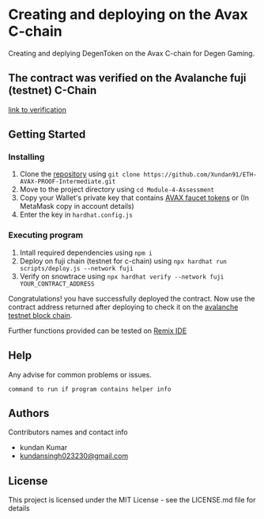 # Creating and deploying on the Avax C-chain

Creating and deplying DegenToken on the Avax C-chain for Degen Gaming.

## The contract was verified on the Avalanche fuji (testnet) C-Chain


[link to verification](https://testnet.snowtrace.io/address/0x2726f91c50c94cE0a4DE2b66e4B624f8BdabCe64#code)

## Getting Started

### Installing

  1. Clone the [repository](https://github.com/Xundan91/ETH-AVAX-PROOF-Intermediate) using `git clone https://github.com/Xundan91/ETH-AVAX-PROOF-Intermediate.git`
  2. Move to the project directory using `cd Module-4-Assessment`
  3. Copy your Wallet's private key that contains [AVAX faucet tokens](https://core.app/tools/testnet-faucet/) or (In MetaMask copy in account details)
  4. Enter the key in `hardhat.config.js`

### Executing program

  1. Intall required dependencies using `npm i`
  2. Deploy on fuji chain (testnet for c-chain) using `npx hardhat run scripts/deploy.js --network fuji`
  3. Verify on snowtrace using `npx hardhat verify --network fuji YOUR_CONTRACT_ADDRESS`

Congratulations! you have successfully deployed the contract. Now use the contract address returned after deploying to check it on the [avalanche testnet block chain](https://testnet.snowtrace.io/).

Further functions provided can be tested on [Remix IDE](https://remix.ethereum.org/)


## Help

Any advise for common problems or issues.
```
command to run if program contains helper info
```

## Authors

Contributors names and contact info

- kundan Kumar
- kundansingh023230@gmail.com

## License

This project is licensed under the MIT License - see the LICENSE.md file for details
